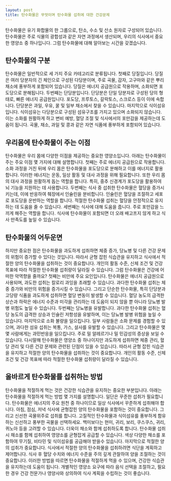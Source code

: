 ```yaml
---
layout: post
title: 탄수화물은 무엇이며 탄수화물 섭취에 대한 건강문제
---
```


탄수화물은 유기 화합물의 한 그룹으로, 탄소, 수소 및 산소 원자로 구성되어 있습니다. 탄수화물은 주로 식물의 광합성과 같은 자연 과정에서 생산되며, 우리의 식사에서 중요한 영양소 중 하나입니다. 그럼 탄수화물에 대해 알아보는 시간을 갖겠습니다.


<h2>탄수화물의 구분</h2>
탄수화물은 일반적으로 세 가지 주요 카테고리로 분류됩니다. 첫째로 당질입니다. 당질은 여러 당분자의 긴 체인으로 구성된 다당분이며, 주로 곡물, 감자, 고구마와 같은 뿌리 채소에 풍부하게 포함되어 있습니다. 당질은 에너지 공급원으로 작용하며, 소화되면 포도당으로 분해됩니다. 두번째는 단당분입니다. 단당분은 단일 당분자로 구성된 당의 형태로, 빠른 에너지 공급원입니다. 포도당, 프루토스, 갈락토스, 스크로스 등이 이에 속합니다. 단당분은 과일, 우유, 꿀 및 일부 채소에서 찾을 수 있습니다. 마지막으로 식이섬유입니다. 식이섬유는 다당분으로 구성된 섬유구조를 가지고 있으며 소화되지 않습니다. 이는 소화를 원활하게 하고 변비 예방, 혈당 조절 및 식사에서의 포만감을 제공하는데 도움이 됩니다. 곡물, 채소, 과일 및 콩과 같은 자연 식품에 풍부하게 포함되어 있습니다.


<h2>우리몸에 탄수화물이 주는 이점</h2>
탄수화물은 우리 몸에 다양한 이점을 제공하는 중요한 영양소입니다. 아래는 탄수화물이 주는 주요 이점 몇 가지에 대해 설명합니다. 첫째는 주로 에너지 공급원으로 작용합니다. 소화 과정을 거친 뒤에 우리 몸은 탄수화물을 포도당으로 분해하고 이를 에너지로 활용합니다. 이러한 에너지는 운동, 일상 활동 및 대사 과정을 위해 필요합니다. 또한 우리 몸의 대사 과정을 원활하게 돕는 역할을 합니다. 특히, 중추 신경계가 포도당을 활용하여 뇌 기능을 지원하는 데 사용합니다. 두번째는 식사 중 섭취한 탄수화물은 혈당을 증가시키는데, 이에 반응하여 췌장에서 인슐린을 분비합니다. 인슐린은 혈당을 조절하고 세포로 포도당을 운반하는 역할을 합니다. 적절한 탄수화물 섭취는 혈당을 안정적으로 유지하는 데 도움을 줄 수 있습니다. 세번째는 식사에 대해 도움을 줍니다. 주로 포만감을 느끼게 해주는 역할을 합니다. 식사에 탄수화물이 포함되면 더 오래 배고프지 않게 하고 식사 만족도를 높일 수 있습니다. 


<h2>탄수화물의 어두운면</h2>
하지만 중요한 점은 탄수화물을 과도하게 섭취하면 체중 증가, 당뇨병 및 다른 건강 문제의 위험이 증가할 수 있다는 것입니다. 따라서 균형 잡힌 식습관을 유지하고 식사에서 적절한 양의 탄수화물을 섭취하는 것이 중요합니다. 개인의 활동 수준, 신체 조건 및 건강 목표에 따라 적절한 탄수화물 섭취량이 달라질 수 있습니다. 그럼 탄수화물은 건강에 어떠한 악역향을 줄까요? 첫째는 비만에 주요 요인입니다. 탄수화물은 에너지 공급원으로 사용되며, 과도한 섭취는 칼로리 과잉을 초래할 수 있습니다. 과다한 탄수화물 섭취는 체중 증가와 비만의 위험을 증가시킬 수 있습니다. 그리고 단순한 탄수화물, 특히 단당분과 고당량 식품을 과도하게 섭취하면 혈당 변동이 발생할 수 있습니다. 혈당 농도의 급격한 상슨과 하락은 에너지 수준과 미각을 관리하는 데 도움이 되지 않을 뿐 아니라 당뇨병 발병 위험도 높일 수 있습니다. 두번째는 당뇨병을 유발합니다. 과다한 탄수화물 섭취는 혈당 농도의 급격한 상승과 인슐린 저항성을 유발하며, 이는 당뇨병 발병 위험을 높일 수 있습니다. 마지막으로 소화 불량을 일으킵니다. 일부 사람들은 소화 문제를 경험할 수 있으며, 과다한 섬유 섭취는 복통, 가스, 설사를 유발할 수 있습니다. 그리고 탄수화물은 몇몇 사람에게는 과민반응을 일으킵니다. 주로 밀 알레르기나 밀 민감성의 증상을 보일 수 있습니다. 다시말해 탄수화물은 영양소 중 하나이지만 과도하게 섭취하면 체중 관리, 혈당 관리 및 다른 건강 문제와 관련된 단점이 있을 수 있습니다. 따라서 균형 잡힌 식습관을 유지하고 적절한 양의 탄수화물을 섭취하는 것이 중요합니다. 개인의 활동 수준, 신체 조건 및 건강 목표에 따라 적절한 탄수화물 섭취량이 달라질 수 있습니다.


<h2>올바르게 탄수화물를 섭취하는 방법</h2>
탄수화물을 적절하게 먹는 것은 건강한 식습관을 유지하는 중요한 부분입니다. 아래는 탄수화물을 적절하게 먹는 방법 몇 가지를 설명합니다. 일단은 꾸준한 섭취가 필요합니다. 탄수화물은 에너지의 주요 원천 중 하나이므로 일상 식사에서 꾸준하게 섭취해야 합니다. 아침, 점심, 저녁 식사에 균형잡힌 양의 탄수화물을 포함하는 것이 중요합니다. 그리고 신선한 곡물위주로 섭취를 합니다. 고질적인 탄수화물과 식이섬유를 풍부하게 함유하는 신선하고 풍부한 곡물을 선택하세요. 백미보다는 현미, 귀리, 보리, 쿠스쿠스, 귀리, 퀴노아 등을 고려할 수 있습니다. 더욱이 채소와 함께 섭취하도록 합니다. 탄수화물 섭취 시 채소를 함께 섭취하여 영양소를 균형잡게 공급할 수 있습니다. 색상 다양한 채소를 포함하여 무기질, 비타민 및 식이섬유를 공급해야 받을수 있습니다. 마지막으로 적절한 양의 섭취가 중요합니다. 식사에서 적절한 양의 탄수화물을 섭취하려면 식단을 계획하고 제어합니다. 식사 후 혈당 수치와 에너지 수준을 주의 깊게 관찰하여 양을 조절하는 것이 중요합니다. 이러한 방법을 따르면 탄수화물을 적절하게 먹을 수 있으며, 건강한 식습관을 유지하는데 도움이 됩니다. 개별적인 영양소 요구에 따라 음식 선택을 조절하고, 필요한 경우 건강 전문가나 영양사와 상의하여 식사 계획을 수립하는 것이 좋습니다.